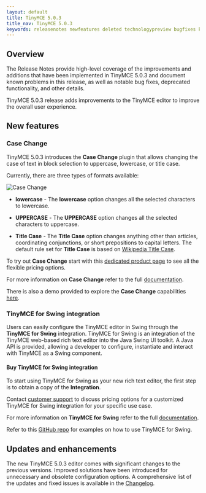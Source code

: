 ```yaml
---
layout: default
title: TinyMCE 5.0.3
title_nav: TinyMCE 5.0.3
keywords: releasenotes newfeatures deleted technologypreview bugfixes knownissues
---
```


## Overview

The Release Notes provide high-level coverage of the improvements and additions that have been implemented in TinyMCE 5.0.3 and document known problems in this release, as well as notable bug fixes, deprecated functionality, and other details.

TinyMCE 5.0.3 release adds improvements to the TinyMCE editor to improve the overall user experience.

## New features

### Case Change

TinyMCE 5.0.3 introduces the **Case Change** plugin that allows changing the case of text in block selection to uppercase, lowercase, or title case.

Currently, there are three types of formats available:

![**Case Change**]({{site.baseurl}}/images/casechange.png)

* **lowercase** - The **lowercase** option changes all the selected characters to lowercase.

* **UPPERCASE** - The **UPPERCASE** option changes all the selected characters to uppercase.

* **Title Case** - The **Title Case** option changes anything other than articles, coordinating conjunctions, or short prepositions to capital letters. The default rule set for **Title Case** is based on [Wikipedia Title Case](https://titlecaseconverter.com/rules/#WP).

To try out **Case Change** start with this [dedicated product page]({{site.productpages}}/case-change/) to see all the flexible pricing options.

For more information on **Case Change** refer to the full [documentation]({{site.baseurl}}/plugins/casechange/).

There is also a demo provided to explore the **Case Change** capabilities [here]({{site.baseurl}}/demo/casechange/).

### TinyMCE for Swing integration

Users can easily configure the TinyMCE editor in Swing through the **TinyMCE for Swing** integration. TinyMCE for Swing is an integration of the TinyMCE web-based rich text editor into the Java Swing UI toolkit. A Java API is provided, allowing a developer to configure, instantiate and interact with TinyMCE as a Swing component.

#### Buy TinyMCE for Swing integration

To start using TinyMCE for Swing as your new rich text editor, the first step is to obtain a copy of the **Integration**.

Contact [customer support](https://www.tiny.cloud/contact/) to discuss pricing options for a customized TinyMCE for Swing integration for your specific use case.

For more information on **TinyMCE for Swing** refer to the full [documentation]({{site.baseurl}}/integrations/swing/).

Refer to this [GitHub repo](https://github.com/tinymce/tinymce-swing-codesamples) for examples on how to use TinyMCE for Swing.

## Updates and enhancements

The new TinyMCE 5.0.3 editor comes with significant changes to the previous versions. Improved solutions have been introduced for unnecessary and obsolete configuration options. A comprehensive list of the updates and fixed issues is available in the [Changelog]({{site.baseurl}}/changelog/#version503march192019).
